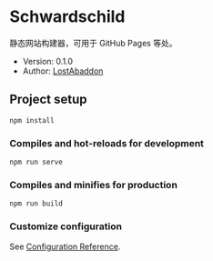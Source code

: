 # Schwardschild

静态网站构建器，可用于 GitHub Pages 等处。

-	Version: 0.1.0
-	Author: [LostAbaddon](lostabaddon@gmail.com)

## Project setup
```
npm install
```

### Compiles and hot-reloads for development
```
npm run serve
```

### Compiles and minifies for production
```
npm run build
```

### Customize configuration
See [Configuration Reference](https://cli.vuejs.org/config/).
